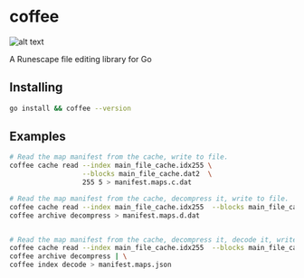 # coffee

![alt text](https://travis-ci.com/Hadyn/coffee.svg?branch=master "Build Status")

A Runescape file editing library for Go

## Installing

```bash
go install && coffee --version
```

## Examples

```bash
# Read the map manifest from the cache, write to file.
coffee cache read --index main_file_cache.idx255 \
                  --blocks main_file_cache.dat2  \
                  255 5 > manifest.maps.c.dat

# Read the map manifest from the cache, decompress it, write to file.
coffee cache read --index main_file_cache.idx255  --blocks main_file_cache.dat2 255 5 | \ 
coffee archive decompress > manifest.maps.d.dat


# Read the map manifest from the cache, decompress it, decode it, write to JSON file.
coffee cache read --index main_file_cache.idx255  --blocks main_file_cache.dat2 255 5 | \ 
coffee archive decompress | \
coffee index decode > manifest.maps.json
```